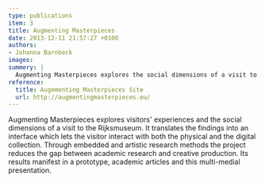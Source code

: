 ```yaml
---
type: publications
item: 3
title: Augmenting Masterpieces
date: 2013-12-11 21:57:27 +0100
authors:
- Johanna Barnbeck
images:
summery: |
  Augmenting Masterpieces explores the social dimensions of a visit to the Rijksmuseum. It creates an interface which lets the visitor interact with the physical and the digital collection. 
reference:
  title: Augementing Masterpieces Site
  url: http://augmentingmasterpieces.eu/
---
```

Augmenting Masterpieces explores visitors' experiences and the social dimensions of a visit to the Rijksmuseum. It translates the findings into an interface which lets the visitor interact with both the physical and the digital collection. Through embedded and artistic research methods the project reduces the gap between academic research and creative production. Its results manifest in a prototype, academic articles and this multi-medial presentation.